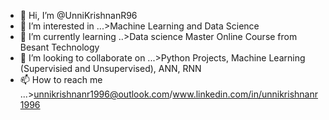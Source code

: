 - 👋 Hi, I’m @UnniKrishnanR96
- 👀 I’m interested in ...>Machine Learning and Data Science
- 🌱 I’m currently learning ..>Data science Master Online Course from Besant Technology
- 💞️ I’m looking to collaborate on ...>Python Projects, Machine Learning (Supervisied and Unsupervised), ANN, RNN
- 📫 How to reach me ...>unnikrishnanr1996@outlook.com/www.linkedin.com/in/unnikrishnanr1996

<!---
UnniKrishnanR96/UnniKrishnanR96 is a ✨ special ✨ repository because its `README.md` (this file) appears on your GitHub profile.
You can click the Preview link to take a look at your changes.
--->
